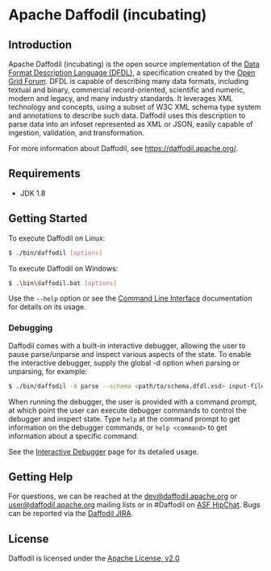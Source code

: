 <!--
  Licensed to the Apache Software Foundation (ASF) under one or more
  contributor license agreements.  See the NOTICE file distributed with
  this work for additional information regarding copyright ownership.
  The ASF licenses this file to You under the Apache License, Version 2.0
  (the "License"); you may not use this file except in compliance with
  the License.  You may obtain a copy of the License at

      http://www.apache.org/licenses/LICENSE-2.0

  Unless required by applicable law or agreed to in writing, software
  distributed under the License is distributed on an "AS IS" BASIS,
  WITHOUT WARRANTIES OR CONDITIONS OF ANY KIND, either express or implied.
  See the License for the specific language governing permissions and
  limitations under the License.
-->

# Apache Daffodil (incubating)

## Introduction

Apache Daffodil (incubating) is the open source implementation of the [Data Format Description Language (DFDL)](http://www.ogf.org/dfdl), a specification created by the [Open Grid Forum](http://www.ogf.org). DFDL is capable of describing many data formats, including textual and binary, commercial record-oriented, scientific and numeric, modern and legacy, and many industry standards. It leverages XML technology and concepts, using a subset of W3C XML schema type system and annotations to describe such data. Daffodil uses this description to parse data into an infoset represented as XML or JSON, easily capable of ingestion, validation, and transformation.

For more information about Daffodil, see https://daffodil.apache.org/.

## Requirements

* JDK 1.8

## Getting Started

To execute Daffodil on Linux:

```bash
$ ./bin/daffodil [options]
```

To execute Daffodil on Windows:

```bash
$ .\bin\daffodil.bat [options]
```

Use the `--help` option or see the [Command Line Interface](https://daffodil.apache.org/cli/) documentation for details on its usage.

### Debugging

Daffodil comes with a built-in interactive debugger, allowing the user to pause parse/unparse and inspect various aspects of the state. To enable the interactive debugger, supply the global -d option when parsing or unparsing, for example:

```bash
$ ./bin/daffodil -d parse --schema <path/to/schema.dfdl.xsd> input-file
```

When running the debugger, the user is provided with a command prompt, at which point the user can execute debugger commands to control the debugger and inspect state. Type `help` at the command prompt to get information on the debugger commands, or `help <command>` to get information about a specific command.

See the [Interactive Debugger](https://daffodil.apache.org/debugger/) page for its detailed usage.

## Getting Help

For questions, we can be reached at the dev@daffodil.apache.org or user@daffodil.apache.org mailing lists or in #Daffodil on [ASF HipChat](https://www.hipchat.com/gJt9EQs5l). Bugs can be reported via the [Daffodil JIRA](https://issues.apache.org/jira/projects/DAFFODIL).

## License

Daffodil is licensed under the [Apache License, v2.0](https://www.apache.org/licenses/LICENSE-2.0)
